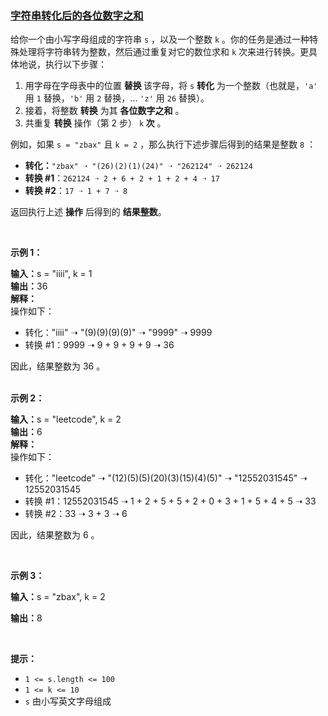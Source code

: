 ### [字符串转化后的各位数字之和](https://leetcode-cn.com/problems/sum-of-digits-of-string-after-convert)

<p>给你一个由小写字母组成的字符串 <code>s</code> ，以及一个整数 <code>k</code> 。你的任务是通过一种特殊处理将字符串转为整数，然后通过重复对它的数位求和&nbsp;<code>k</code> 次来进行转换。更具体地说，执行以下步骤：</p>

<ol>
	<li>用字母在字母表中的位置&nbsp;<strong>替换&nbsp;</strong>该字母，将 <code>s</code> <strong>转化</strong> 为一个整数（也就是，<code>'a'</code> 用 <code>1</code> 替换，<code>'b'</code> 用 <code>2</code> 替换，... <code>'z'</code> 用 <code>26</code> 替换）。</li>
	<li>接着，将整数 <strong>转换</strong> 为其 <strong>各位数字之和</strong> 。</li>
	<li>共重复 <strong>转换</strong> 操作（第 2 步）&nbsp;<code>k</code><strong> 次</strong> 。</li>
</ol>

<p>例如，如果 <code>s = "zbax"</code> 且 <code>k = 2</code> ，那么执行下述步骤后得到的结果是整数 <code>8</code> ：</p>

<ul>
	<li><strong>转化：</strong><code>"zbax" ➝ "(26)(2)(1)(24)" ➝ "262124" ➝ 262124</code></li>
	<li><strong>转换 #1</strong>：<code>262124&nbsp;➝ 2 + 6 + 2 + 1 + 2 + 4&nbsp;➝ 17</code></li>
	<li><strong>转换 #2</strong>：<code>17 ➝ 1 + 7 ➝ 8</code></li>
</ul>

<p>返回执行上述 <strong>操作</strong> 后得到的 <strong>结果整数</strong>。</p>

<p>&nbsp;</p>

<p><strong>示例 1：</strong></p>

<div class="example-block"><strong>输入：</strong>s = "iiii", k = 1</div>

<div class="example-block"><strong>输出：</strong>36</div>

<div class="example-block"><strong>解释：</strong></div>

<div class="example-block">操作如下：</div>

<ul>
	<li class="example-block">转化："iiii" ➝ "(9)(9)(9)(9)" ➝ "9999" ➝ 9999</li>
	<li class="example-block">转换 #1：9999 ➝ 9 + 9 + 9 + 9 ➝ 36</li>
</ul>

<div class="example-block">因此，结果整数为 36 。</div>

<div class="example-block">&nbsp;</div>

<p><strong>示例 2：</strong></p>

<div class="example-block"><strong>输入：</strong>s = "leetcode", k = 2</div>

<div class="example-block"><strong>输出：</strong>6</div>

<div class="example-block"><strong>解释：</strong></div>

<div class="example-block">操作如下：</div>

<ul>
	<li class="example-block">转化："leetcode" ➝ "(12)(5)(5)(20)(3)(15)(4)(5)" ➝ "12552031545" ➝ 12552031545</li>
	<li class="example-block">转换 #1：12552031545 ➝ 1 + 2 + 5 + 5 + 2 + 0 + 3 + 1 + 5 + 4 + 5 ➝ 33</li>
	<li class="example-block">转换 #2：33 ➝ 3 + 3 ➝ 6</li>
</ul>

<p class="example-block">因此，结果整数为 6 。</p>

<p class="example-block">&nbsp;</p>

<p><strong class="example">示例 3：</strong></p>

<div class="example-block">
<p><strong>输入：</strong><span class="example-io">s = "zbax", k = 2</span></p>

<p><span class="example-io"><b>输出：</b>8</span></p>
</div>

<p>&nbsp;</p>

<p><strong>提示：</strong></p>

<ul>
	<li><code>1 &lt;= s.length &lt;= 100</code></li>
	<li><code>1 &lt;= k &lt;= 10</code></li>
	<li><code>s</code> 由小写英文字母组成</li>
</ul>

